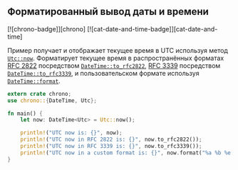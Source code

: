 ## Форматированный вывод даты и времени

[![chrono-badge]][chrono] [![cat-date-and-time-badge]][cat-date-and-time]

Пример получает и отображает текущее время в UTC используя метод [`Utc::now`](https://docs.rs/chrono/*/chrono/offset/struct.Utc.html#method.now). Форматирует текущее время в распространённых форматах [RFC 2822](https://www.ietf.org/rfc/rfc2822.txt) посредством [`DateTime::to_rfc2822`](https://docs.rs/chrono/*/chrono/struct.DateTime.html#method.to_rfc2822), [RFC 3339](https://www.ietf.org/rfc/rfc3339.txt) посредством [`DateTime::to_rfc3339`](https://docs.rs/chrono/*/chrono/struct.DateTime.html#method.to_rfc3339), и пользовательском формате используя [`DateTime::format`](https://docs.rs/chrono/*/chrono/struct.DateTime.html#method.format).

```rust
extern crate chrono;
use chrono::{DateTime, Utc};

fn main() {
    let now: DateTime<Utc> = Utc::now();

    println!("UTC now is: {}", now);
    println!("UTC now in RFC 2822 is: {}", now.to_rfc2822());
    println!("UTC now in RFC 3339 is: {}", now.to_rfc3339());
    println!("UTC now in a custom format is: {}", now.format("%a %b %e %T %Y"));
}
```



